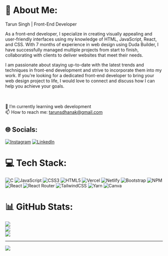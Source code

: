 # 💫 About Me:
Tarun Singh | Front-End Developer

As a front-end developer, I specialize in creating visually appealing and user-friendly interfaces using my knowledge of HTML, JavaScript, React, and CSS. With 7 months of experience in web design using Duda Builder, I have successfully managed multiple projects from start to finish, collaborating with clients to deliver websites that meet their needs.

I am passionate about staying up-to-date with the latest trends and techniques in front-end development and strive to incorporate them into my work. If you're looking for a dedicated front-end developer to bring your web design project to life, I would love to connect and discuss how I can help you achieve your goals.


<br><br>🌱 I’m currently learning web development<br>📫 How to reach me: tarunsdhanak@gmail.com<br>


## 🌐 Socials:
[![Instagram](https://img.shields.io/badge/Instagram-%23E4405F.svg?logo=Instagram&logoColor=white)](https://instagram.com/tarun-duh) [![LinkedIn](https://img.shields.io/badge/LinkedIn-%230077B5.svg?logo=linkedin&logoColor=white)](https://linkedin.com/in/in/tarun-singh-b2a14a25a/) 

# 💻 Tech Stack:
![C](https://img.shields.io/badge/c-%2300599C.svg?style=for-the-badge&logo=c&logoColor=white) ![JavaScript](https://img.shields.io/badge/javascript-%23323330.svg?style=for-the-badge&logo=javascript&logoColor=%23F7DF1E) ![CSS3](https://img.shields.io/badge/css3-%231572B6.svg?style=for-the-badge&logo=css3&logoColor=white) ![HTML5](https://img.shields.io/badge/html5-%23E34F26.svg?style=for-the-badge&logo=html5&logoColor=white) ![Vercel](https://img.shields.io/badge/vercel-%23000000.svg?style=for-the-badge&logo=vercel&logoColor=white) ![Netlify](https://img.shields.io/badge/netlify-%23000000.svg?style=for-the-badge&logo=netlify&logoColor=#00C7B7) ![Bootstrap](https://img.shields.io/badge/bootstrap-%23563D7C.svg?style=for-the-badge&logo=bootstrap&logoColor=white) ![NPM](https://img.shields.io/badge/NPM-%23000000.svg?style=for-the-badge&logo=npm&logoColor=white) ![React](https://img.shields.io/badge/react-%2320232a.svg?style=for-the-badge&logo=react&logoColor=%2361DAFB) ![React Router](https://img.shields.io/badge/React_Router-CA4245?style=for-the-badge&logo=react-router&logoColor=white) ![TailwindCSS](https://img.shields.io/badge/tailwindcss-%2338B2AC.svg?style=for-the-badge&logo=tailwind-css&logoColor=white) ![Yarn](https://img.shields.io/badge/yarn-%232C8EBB.svg?style=for-the-badge&logo=yarn&logoColor=white) ![Canva](https://img.shields.io/badge/Canva-%2300C4CC.svg?style=for-the-badge&logo=Canva&logoColor=white)
# 📊 GitHub Stats:
![](https://github-readme-stats.vercel.app/api?username=tarun-duh&theme=dark&hide_border=false&include_all_commits=false&count_private=false)<br/>
![](https://github-readme-streak-stats.herokuapp.com/?user=tarun-duh&theme=dark&hide_border=false)<br/>
![](https://github-readme-stats.vercel.app/api/top-langs/?username=tarun-duh&theme=dark&hide_border=false&include_all_commits=false&count_private=false&layout=compact)

---
[![](https://visitcount.itsvg.in/api?id=tarun-duh&icon=0&color=0)](https://visitcount.itsvg.in)

<!-- Proudly created with GPRM ( https://gprm.itsvg.in ) -->
